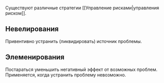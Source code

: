 Существуют различные стратегии [[Управление рисками|управления риском]].
## Невелирования
Привентивно устранить (ликвидировать) источник проблемы.
## Элеменирования
Постараться уменьшить негативный эффект от возможных проблем. Применяется, когда устранить проблему невозможно.